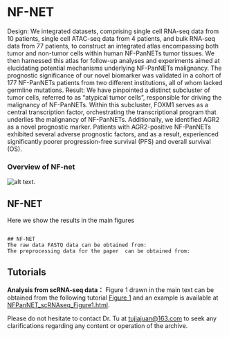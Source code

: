 # NF-NET
Design: We integrated datasets, comprising single cell RNA-seq data from 10 patients, single cell ATAC-seq data from 4 patients, and bulk RNA-seq data from 77 patients, to construct an integrated atlas encompassing both tumor and non-tumor cells within human NF-PanNETs tumor tissues. We then harnessed this atlas for follow-up analyses and experiments aimed at elucidating potential mechanisms underlying NF-PanNETs malignancy. The prognostic significance of our novel biomarker was validated in a cohort of 177 NF-PanNETs patients from two different institutions, all of whom lacked germline mutations.
Result: We have pinpointed a distinct subcluster of tumor cells, referred to as “atypical tumor cells”, responsible for driving the malignancy of NF-PanNETs. Within this subcluster, FOXM1 serves as a central transcription factor, orchestrating the transcriptional program that underlies the malignancy of NF-PanNETs. Additionally, we identified AGR2 as a novel prognostic marker. Patients with AGR2-positive NF-PanNETs exhibited several adverse prognostic factors, and as a result, experienced significantly poorer progression-free survival (PFS) and overall survival (OS). 

### Overview of NF-net
![alt
text](https://github.com/TJJjiajuan/NF-NET/blob/main/Doc/Main.png?raw=true).


## NF-NET
Here we show the results in the main figures
```

## NF-NET
The raw data FASTQ data can be obtained from:
The preprocessing data for the paper  can be obtained from:
```

## Tutorials
**Analysis from scRNA-seq data：**
Figure 1 drawn in the main text  can be obtained from the following tutorial [Figure 1](https://github.com/TJJjiajuan/NF-NET/blob/main/Tutorials/NFPanNET_scRNAseq_Figure1.Rmd) and an example is available at [NFPanNET_scRNAseq_Figure1.html](https://htmlpreview.github.io/?https://github.com/TJJjiajuan/NF-NET/blob/main/NFPanNET_scRNAseq_Figure1.html).


Please do not hesitate to contact Dr. Tu at tujiajuan@163.com
to seek any clarifications regarding any content or operation of the
archive.

